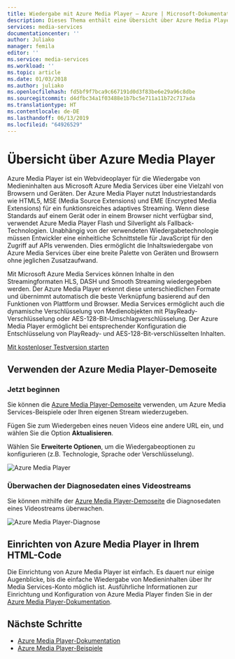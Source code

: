 ```yaml
---
title: Wiedergabe mit Azure Media Player – Azure | Microsoft-Dokumentation
description: Dieses Thema enthält eine Übersicht über Azure Media Player.
services: media-services
documentationcenter: ''
author: Juliako
manager: femila
editor: ''
ms.service: media-services
ms.workload: ''
ms.topic: article
ms.date: 01/03/2018
ms.author: juliako
ms.openlocfilehash: fd5bf9f7bca9c667191d0d3f83be6e29a96c8dbe
ms.sourcegitcommit: d4dfbc34a1f03488e1b7bc5e711a11b72c717ada
ms.translationtype: HT
ms.contentlocale: de-DE
ms.lasthandoff: 06/13/2019
ms.locfileid: "64926529"
---
```

# <a name="azure-media-player-overview"></a>Übersicht über Azure Media Player

Azure Media Player ist ein Webvideoplayer für die Wiedergabe von Medieninhalten aus Microsoft Azure Media Services über eine Vielzahl von Browsern und Geräten. Der Azure Media Player nutzt Industriestandards wie HTML5, MSE (Media Source Extensions) und EME (Encrypted Media Extensions) für ein funktionsreiches adaptives Streaming. Wenn diese Standards auf einem Gerät oder in einem Browser nicht verfügbar sind, verwendet Azure Media Player Flash und Silverlight als Fallback-Technologien. Unabhängig von der verwendeten Wiedergabetechnologie müssen Entwickler eine einheitliche Schnittstelle für JavaScript für den Zugriff auf APIs verwenden. Dies ermöglicht die Inhaltswiedergabe von Azure Media Services über eine breite Palette von Geräten und Browsern ohne jeglichen Zusatzaufwand.

Mit Microsoft Azure Media Services können Inhalte in den Streamingformaten HLS, DASH und Smooth Streaming wiedergegeben werden. Der Azure Media Player erkennt diese unterschiedlichen Formate und übernimmt automatisch die beste Verknüpfung basierend auf den Funktionen von Plattform und Browser. Media Services ermöglicht auch die dynamische Verschlüsselung von Medienobjekten mit PlayReady-Verschlüsselung oder AES-128-Bit-Umschlagverschlüsselung. Der Azure Media Player ermöglicht bei entsprechender Konfiguration die Entschlüsselung von PlayReady- und AES-128-Bit-verschlüsselten Inhalten. 

[Mit kostenloser Testversion starten](https://azure.microsoft.com/pricing/free-trial/)

## <a name="use-azure-media-player-demo-page"></a>Verwenden der Azure Media Player-Demoseite

### <a name="start-using"></a>Jetzt beginnen

Sie können die [Azure Media Player-Demoseite](https://aka.ms/amp) verwenden, um Azure Media Services-Beispiele oder Ihren eigenen Stream wiederzugeben.  

Fügen Sie zum Wiedergeben eines neuen Videos eine andere URL ein, und wählen Sie die Option **Aktualisieren**.

Wählen Sie **Erweiterte Optionen**, um die Wiedergabeoptionen zu konfigurieren (z.B. Technologie, Sprache oder Verschlüsselung).

![Azure Media Player](./media/azure-media-player/home-page.png)

### <a name="monitor-diagnostics-of-a-video-stream"></a>Überwachen der Diagnosedaten eines Videostreams

Sie können mithilfe der [Azure Media Player-Demoseite](https://aka.ms/amp) die Diagnosedaten eines Videostreams überwachen. 

![Azure Media Player-Diagnose](./media/azure-media-player/diagnostics.png)

## <a name="set-up-azure-media-player-in-your-html"></a>Einrichten von Azure Media Player in Ihrem HTML-Code

Die Einrichtung von Azure Media Player ist einfach. Es dauert nur einige Augenblicke, bis die einfache Wiedergabe von Medieninhalten über Ihr Media Services-Konto möglich ist. Ausführliche Informationen zur Einrichtung und Konfiguration von Azure Media Player finden Sie in der [Azure Media Player-Dokumentation](https://aka.ms/ampdocs). 

## <a name="next-steps"></a>Nächste Schritte

- [Azure Media Player-Dokumentation](https://aka.ms/ampdocs)
- [Azure Media Player-Beispiele](https://aka.ms/ampsamples)

